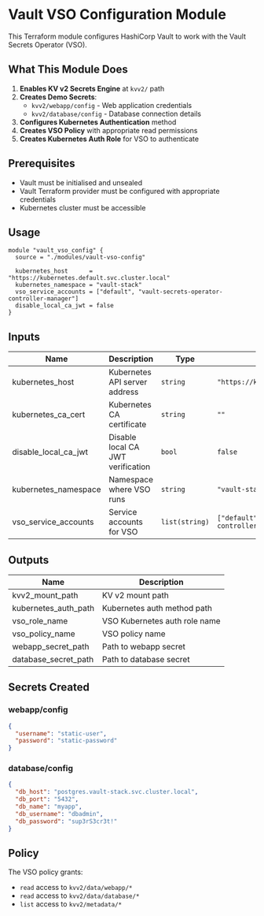 # Vault VSO Configuration Module

This Terraform module configures HashiCorp Vault to work with the Vault Secrets Operator (VSO).

## What This Module Does

1. **Enables KV v2 Secrets Engine** at `kvv2/` path
2. **Creates Demo Secrets**:
   - `kvv2/webapp/config` - Web application credentials
   - `kvv2/database/config` - Database connection details
3. **Configures Kubernetes Authentication** method
4. **Creates VSO Policy** with appropriate read permissions
5. **Creates Kubernetes Auth Role** for VSO to authenticate

## Prerequisites

- Vault must be initialised and unsealed
- Vault Terraform provider must be configured with appropriate credentials
- Kubernetes cluster must be accessible

## Usage

```hcl
module "vault_vso_config" {
  source = "./modules/vault-vso-config"

  kubernetes_host      = "https://kubernetes.default.svc.cluster.local"
  kubernetes_namespace = "vault-stack"
  vso_service_accounts = ["default", "vault-secrets-operator-controller-manager"]
  disable_local_ca_jwt = false
}
```

## Inputs

| Name | Description | Type | Default | Required |
|------|-------------|------|---------|:--------:|
| kubernetes_host | Kubernetes API server address | `string` | `"https://kubernetes.default.svc.cluster.local"` | no |
| kubernetes_ca_cert | Kubernetes CA certificate | `string` | `""` | no |
| disable_local_ca_jwt | Disable local CA JWT verification | `bool` | `false` | no |
| kubernetes_namespace | Namespace where VSO runs | `string` | `"vault-stack"` | no |
| vso_service_accounts | Service accounts for VSO | `list(string)` | `["default", "vault-secrets-operator-controller-manager"]` | no |

## Outputs

| Name | Description |
|------|-------------|
| kvv2_mount_path | KV v2 mount path |
| kubernetes_auth_path | Kubernetes auth method path |
| vso_role_name | VSO Kubernetes auth role name |
| vso_policy_name | VSO policy name |
| webapp_secret_path | Path to webapp secret |
| database_secret_path | Path to database secret |

## Secrets Created

### webapp/config
```json
{
  "username": "static-user",
  "password": "static-password"
}
```

### database/config
```json
{
  "db_host": "postgres.vault-stack.svc.cluster.local",
  "db_port": "5432",
  "db_name": "myapp",
  "db_username": "dbadmin",
  "db_password": "sup3rS3cr3t!"
}
```

## Policy

The VSO policy grants:
- `read` access to `kvv2/data/webapp/*`
- `read` access to `kvv2/data/database/*`
- `list` access to `kvv2/metadata/*`
